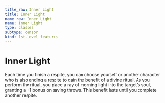 ```yaml
---
title_raw: Inner Light
title: Inner Light
name_raw: Inner Light
name: Inner Light
type: classes
subtype: censor
kind: 1st-level features
---
```


# Inner Light

Each time you finish a respite, you can choose yourself or another character who is also ending a respite to gain the benefit of a divine ritual. As you perform the ritual, you place a ray of morning light into the target's soul, granting a +1 bonus on saving throws. This benefit lasts until you complete another respite.

